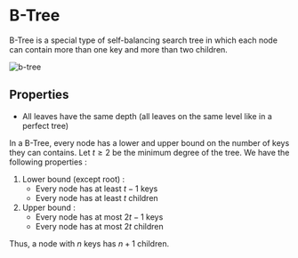 # B-Tree

B-Tree is a special type of self-balancing search tree in which each node can contain more than one key and more than two children.

![b-tree](./b-tree.jpg)

## Properties

- All leaves have the same depth (all leaves on the same level like in a perfect tree)

In a B-Tree, every node has a lower and upper bound on the number of keys they can contains. Let $t \geq 2$ be the minimum degree of the tree. We have the following properties :

1. Lower bound (except root) :
    - Every node has at least $t-1$ keys
    - Every node has at least $t$ children
2. Upper bound :
    - Every node has at most $2t-1$ keys
    - Every node has at most $2t$ children

Thus, a node with $n$ keys has $n+1$ children.
